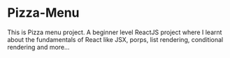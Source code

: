 # Pizza-Menu
This is Pizza menu project. A beginner level ReactJS project where I learnt about the fundamentals of React like JSX, porps, list rendering, conditional rendering and more...

